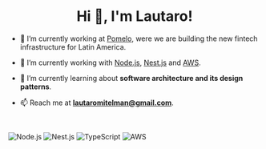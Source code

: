 <h1 align="center">Hi 👋, I'm Lautaro!</h1>

- 🚀 I’m currently working at [Pomelo](https://pomelo.la/), were we are building the new fintech infrastructure for Latin America.

- 🔨 I’m currently working with [Node.js](https://nodejs.org/en/), [Nest.js](https://nestjs.com/) and [AWS](https://aws.amazon.com).

- 🔭 I’m currently learning about **software architecture and its design patterns**.

- 📫 Reach me at **lautaromitelman@gmail.com**.

</br>

![Node.js](https://img.shields.io/badge/Node.js-43853D?style=for-the-badge&logo=nodedotjs&logoColor=white)
![Nest.js](https://img.shields.io/badge/Nest.js-EA2845?style=for-the-badge&logo=nestjs&logoColor=white)
![TypeScript](https://img.shields.io/badge/TypeScript-%23276DC3.svg?style=for-the-badge&logo=typescript&logoColor=white)
![AWS](https://img.shields.io/badge/AWS-EC7211?style=for-the-badge&logo=amazonaws&logoColor=white)






